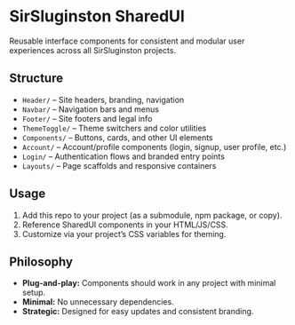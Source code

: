 # SirSluginston SharedUI

Reusable interface components for consistent and modular user experiences across all SirSluginston projects.

## Structure

- `Header/` – Site headers, branding, navigation
- `Navbar/` – Navigation bars and menus
- `Footer/` – Site footers and legal info
- `ThemeToggle/` – Theme switchers and color utilities
- `Components/` – Buttons, cards, and other UI elements
- `Account/` – Account/profile components (login, signup, user profile, etc.)
- `Login/` – Authentication flows and branded entry points
- `Layouts/` – Page scaffolds and responsive containers

## Usage

1. Add this repo to your project (as a submodule, npm package, or copy).
2. Reference SharedUI components in your HTML/JS/CSS.
3. Customize via your project’s CSS variables for theming.

## Philosophy

- **Plug-and-play:** Components should work in any project with minimal setup.
- **Minimal:** No unnecessary dependencies.
- **Strategic:** Designed for easy updates and consistent branding.